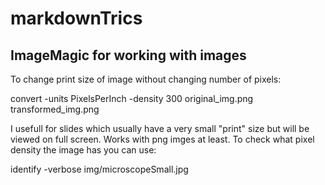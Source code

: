 # markdownTrics

## ImageMagic for working with images
To change print size of image without changing number of pixels:

convert -units PixelsPerInch -density 300 original_img.png transformed_img.png

I usefull for slides which usually have a very small "print" size but will be viewed on full screen. Works with png imges at least. To check what pixel density the image has you can use:

identify -verbose img/microscopeSmall.jpg
